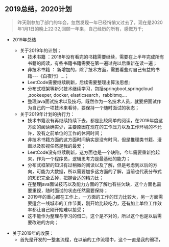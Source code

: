 ## 2019总结，2020计划

> 昨天刚参加了部门的年会，忽然发现一年已经悄悄又过去了，现在是2020年1月1日的晚上22:32,回顾一年来，自己经历的所有，感慨万千;

* 2019年总结

  - 关于2019年的计划；
    - 技术书籍 ：2018年没有看完的书籍需要继续，需要在上半年完成所有书籍的阅读，有些书籍书籍需要在第一遍过完以后重新在读一遍；
    - 非技术书籍  ： 新增加的，除了技术方面，需要看些对自己有益的书籍---《白夜行》...；
    - LeetCode需要继续刷新，后续需要整理出算法思想;
    - 分布式框架等新兴技术继续学习，包括springboot,springcloud ,zookeeper, docker, elasticsearch，rabbitmq....
    - 整理java面试技术以及技巧，既然作为一名技术人员，就要把面试作为自己的一项技术来看待，要保持一个随时面试的状态；
  - 关于2019年计划的执行力：
    - 技术书籍没有再继续持续下去，都是比较简单的阅读，在2019年度这方面的阅读确实少，主要原因在现在的工作压力以及工作环境的不允许，没有之前单位的工作的休闲时间；
    - 非技术书籍方面的这方面时间确实是没有时间，但是推理类书籍、漫画以及影视任然是我的最爱；
    - LeetCode没有继续刷新，这方面也是一个缺陷，今年需要重新拾起来，作为一个程序员，逻辑思考力是最基础的能力；
    - 分布式框架的知识有过稍微的阅读以及了解，但是考虑到以后的方向，可能为大数据，所以需要加多这方面的了解，当前也代表分布式的知识完全丢掉，把握合适的精力比；
    - 在整理java面试技巧以及能力方面的了解也有些欠缺，这个方面也需要重视，随时面试的状态任然需要保持；
    - 2019年的重心都在工作上，一方面的工作的压力比较大，另一方面需要适合一线城市的工作节奏，刚开始比较吃力，还有加上单位工作效率都让自己刚开始难以接受；
    - 这不能作为整理与学习的借口，这个是不对的，所以这个也是以后需要改进的方向；
- 关于2019年的收获：
    - 首先是开发的一整套流程，在以前的工作流程中，这个一直是我的弱项，